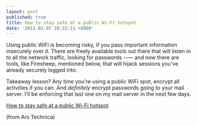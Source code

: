 ```yaml
---
layout: post
published: true
title: How to stay safe at a public Wi-Fi hotspot
date: '2011-01-07 10:33:11 +0000'
---
```


Using public WiFi is becoming risky, if you pass important information
insecurely over it. There are freely available tools out there that will
listen in to all the network traffic, looking for passwords --— and now
there are tools, like Firesheep, mentioned below, that will hijack
sessions you've already securely logged into.

Takeaway lesson? Any time you're using a public WiFi spot, encrypt all
activities if you can. And *definitely* encrypt passwords going to your
mail server. I'll be enforcing that last one on my mail server in the
next few days.

[How to stay safe at a public Wi-Fi hotspot](http://arstechnica.com/security/guides/2011/01/stay-safe-at-a-public-wi-fi-hotspot.ars)

(from Ars Technica)
